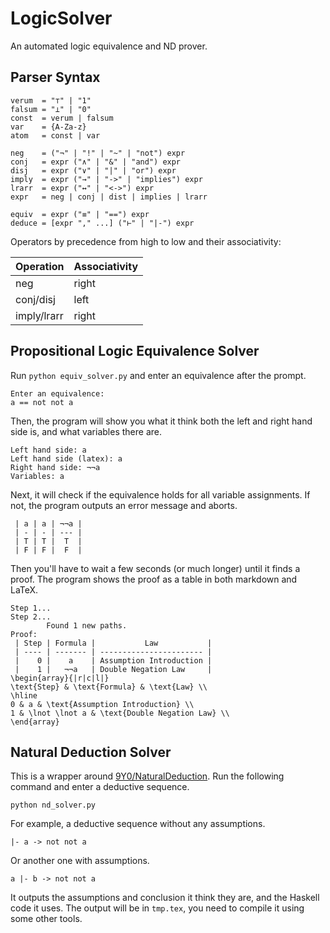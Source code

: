 # LogicSolver
An automated logic equivalence and ND prover.

## Parser Syntax

```
verum  = "⊤" | "1"
falsum = "⊥" | "0"
const  = verum | falsum
var    = {A-Za-z}
atom   = const | var

neg    = ("¬" | "!" | "~" | "not") expr
conj   = expr ("∧" | "&" | "and") expr
disj   = expr ("∨" | "|" | "or") expr
imply  = expr ("→" | "->" | "implies") expr
lrarr  = expr ("↔" | "<->") expr
expr   = neg | conj | dist | implies | lrarr

equiv  = expr ("≡" | "==") expr
deduce = [expr "," ...] ("⊢" | "|-") expr
```

Operators by precedence from high to low and their associativity:

| Operation   | Associativity |
| ----------- | ------------- |
| neg         | right         |
| conj/disj   | left          |
| imply/lrarr | right         |

## Propositional Logic Equivalence Solver

Run `python equiv_solver.py` and enter an equivalence after the prompt.

```
Enter an equivalence: 
a == not not a
```

Then, the program will show you what it think both the left and right hand side
is, and what variables there are.

```
Left hand side: a
Left hand side (latex): a
Right hand side: ¬¬a
Variables: a
```

Next, it will check if the equivalence holds for all variable assignments. If
not, the program outputs an error message and aborts.

```
 | a | a | ¬¬a | 
 | - | - | --- | 
 | T | T |  T  | 
 | F | F |  F  | 
```

Then you'll have to wait a few seconds (or much longer) until it finds a proof.
The program shows the proof as a table in both markdown and LaTeX.

```
Step 1...
Step 2...
        Found 1 new paths.
Proof:
 | Step | Formula |           Law           | 
 | ---- | ------- | ----------------------- | 
 |    0 |    a    | Assumption Introduction | 
 |    1 |   ¬¬a   | Double Negation Law     | 
\begin{array}{|r|c|l|}
\text{Step} & \text{Formula} & \text{Law} \\
\hline
0 & a & \text{Assumption Introduction} \\
1 & \lnot \lnot a & \text{Double Negation Law} \\
\end{array}
```

## Natural Deduction Solver

This is a wrapper around [9Y0/NaturalDeduction]. Run the following command and
enter a deductive sequence.

```
python nd_solver.py
```

For example, a deductive sequence without any assumptions.

```
|- a -> not not a
```

Or another one with assumptions.

```
a |- b -> not not a
```

It outputs the assumptions and conclusion it think they are, and the Haskell
code it uses. The output will be in `tmp.tex`, you need to compile it using some
other tools.

[9Y0/NaturalDeduction]: https://github.com/9Y0/NaturalDeduction
